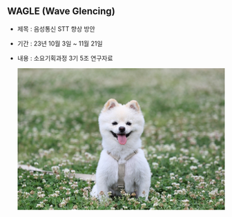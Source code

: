 ## WAGLE (Wave Glencing)
* 제목 : 음성통신 STT 향상 방안  
* 기간 : 23년 10월 3일 ~ 11월 21일
* 내용 : 소요기획과정 3기 5조 연구자료

  <img src='강아지01.jpg'>
